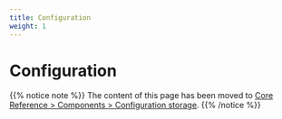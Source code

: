 ```yaml
---
title: Configuration
weight: 1
---
```


# Configuration

{{% notice note %}}
The content of this page has been moved to [Core Reference > Components > Configuration storage](/1.7/development/components/configuration/).
{{% /notice %}}
